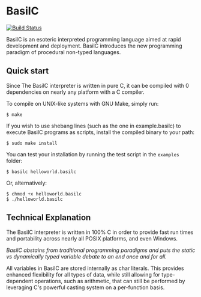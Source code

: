 BasilC
=======

[![Build Status](https://travis-ci.org/shawnanastasio/BasilC.svg?branch=master)](https://travis-ci.org/shawnanastasio/BasilC)

BasilC is an esoteric interpreted programming language aimed at rapid development and deployment.
BasilC introduces the new programming paradigm of procedural non-typed languages.

Quick start
-----------

Since The BasilC interpreter is written in pure C, it can be compiled with 0 dependencies on nearly any platform with a C compiler.

To compile on UNIX-like systems with GNU Make, simply run:
```
$ make
```

If you wish to use shebang lines (such as the one in example.basilc) to execute BasilC programs as scripts, install the compiled binary to your path:
```
$ sudo make install
```

You can test your installation by running the test script in the `examples` folder:
```
$ basilc helloworld.basilc
```
Or, alternatively:
```
$ chmod +x helloworld.basilc
$ ./helloworld.basilc
```


Technical Explanation
---------------------
The BasilC interpreter is written in 100% C in order to provide fast run times and portability
across nearly all POSIX platforms, and even Windows.

_BasilC abstains from traditional programming paradigms and puts the static vs dynamically typed variable debate to an end once and for all._

All variables in BasilC are stored internally as char literals. This provides enhanced flexibility
for all types of data, while still allowing for type-dependent operations, such as arithmetic, that
can still be performed by leveraging C's powerful casting system on a per-function basis.
